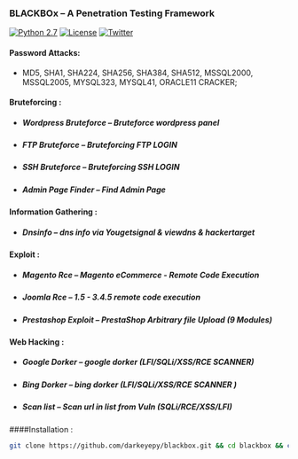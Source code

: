 ### BLACKBOx – A Penetration Testing Framework ###

[![Python 2.7](https://img.shields.io/badge/python-2.7-yellow.svg?style=flat-square)](https://www.python.org/)
[![License](https://img.shields.io/badge/license-GPLv2-red.svg?style=flat-square)](https://raw.githubusercontent.com/darkeyepy/blackbox/master/COPYING)
[![Twitter](https://img.shields.io/badge/twitter-@blackeye-blue.svg?style=flat-square)](https://twitter.com/S44DH4T)

#### Password Attacks: ####

+ MD5, SHA1, SHA224, SHA256, SHA384, SHA512, MSSQL2000, MSSQL2005, MYSQL323, MYSQL41, ORACLE11 CRACKER;

#### Bruteforcing : ####

+ ##### Wordpress Bruteforce – Bruteforce wordpress panel

+ ##### FTP Bruteforce       – Bruteforcing FTP LOGIN

+ ##### SSH Bruteforce       – Bruteforcing SSH LOGIN

+ ##### Admin Page Finder    – Find Admin Page

#### Information Gathering : ####

+ ##### Dnsinfo              – dns info via Yougetsignal & viewdns & hackertarget

#### Exploit : ####
+ ##### Magento Rce          – Magento eCommerce - Remote Code Execution
+ ##### Joomla  Rce          – 1.5 - 3.4.5 remote code execution
+ ##### Prestashop Exploit   – PrestaShop Arbitrary file Upload (9 Modules)

#### Web Hacking : ####
+ ##### Google Dorker        – google dorker (LFI/SQLi/XSS/RCE SCANNER)
+ ##### Bing Dorker          – bing dorker (LFI/SQLi/XSS/RCE SCANNER )
+ ##### Scan list            – Scan url in list from Vuln (SQLi/RCE/XSS/LFI)

####Installation :
```bash
git clone https://github.com/darkeyepy/blackbox.git && cd blackbox && chmod +x install && sudo ./install && cd
```
